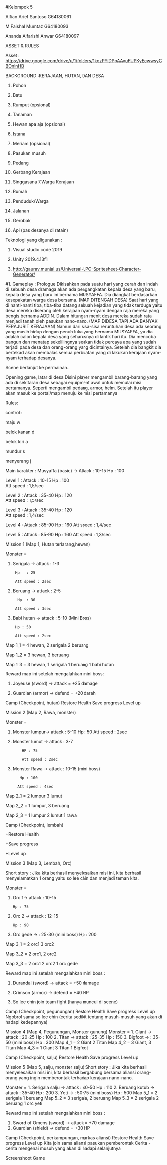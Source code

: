#Kelompok 5

Alfian Arief Santoso G64180061

M Faishal Mumtaz G64180093

Ananda Alfarishi Anwar G64180097

ASSET & RULES

Asset :
https://drive.google.com/drive/u/1/folders/1kozPYiDPpAAvuFUPKyEcwwsyCBOnlnHB

BACKGROUND :KERAJAAN, HUTAN, DAN DESA
1. Pohon
2. Batu
3. Rumput (opsional)
4. Tanaman
5. Hewan apa aja (opsional)


1. Istana
2. Meriam (opsional)
3. Pasukan musuh
4. Pedang
5. Gerbang Kerajaan
6. Singgasana
7.Warga Kerajaan


1. Rumah
2. Penduduk/Warga
3. Jalanan
4. Gerobak
5. Api (pas desanya di ratain)



Teknologi yang digunakan :
1. Visual studio code 2019

2. Unity 2019.4.13f1

3. http://gaurav.munjal.us/Universal-LPC-Spritesheet-Character-Generator/


#1. Gameplay : 
Prologue
Dikisahkan pada suatu hari yang cerah dan indah di sebuah desa dramaga akan ada pengangkatan kepala desa yang baru, kepala desa yang baru ini bernama MUSYAFFA. Dia diangkat berdasarkan kesepakatan warga desa bersama. (MAP DITENGAH DESA)
Saat hari yang di nanti-nanti tiba, tiba-tiba datang sebuah kejadian yang tidak terduga yaitu desa mereka diserang oleh kerajaan nyam-nyam dengan raja mereka yang bengis bernama ADDIN. Dalam hitungan menit desa mereka sudah rata menjadi tanah oleh pasukan nano-nano. (MAP DIDESA TAPI ADA BANYAK PERAJURIT KERAJAAN)
Namun dari sisa-sisa reruntuhan desa ada seorang yang masih hidup dengan penuh luka yang bernama MUSYAFFA, ya dia adalah calon kepala desa yang seharusnya di lantik hari itu. Dia mencoba bangun dan menatap sekelilingnya seakan tidak percaya apa yang sudah terjadi pada desa dan orang-orang yang dicintainya.
Setelah dia bangkit dia bertekad akan membalas semua perbuatan yang di lakukan kerajaan nyam-nyam terhadap desanya.

Scene berlanjut ke permainan..



Opening game, latar di desa 
Disini player mengambil barang-barang yang ada di sekitaran desa sebagai equipment awal untuk memulai misi pertamanya. Seperti mengambil pedang, armor, helm. Setelah itu player akan masuk ke portal/map menuju ke misi pertamanya

Rules:

control : 

maju w 

belok kanan d

belok kiri a 

mundur s

menyerang j


Main karakter : Musyaffa (basic) → Attack : 10-15
				     Hp	      : 100	

Level 1 :  	Attack : 10-15
		Hp	 : 100	
		Att speed : 1,5/sec
		
Level 2 :  	Attack : 35-40
		Hp	 : 120	
		Att speed : 1,5/sec
		
Level 3 :  	Attack : 35-40
		Hp	 : 120	
		Att speed : 1,4/sec
		
Level 4 :	Attack : 85-90
		Hp	 : 160
		Att speed : 1,4/sec
		
Level 5 :	Attack : 85-90
		Hp	 : 160
		Att speed : 1,3/sec


Mission 1  (Map 1, Hutan terlarang,hewan)

Monster = 
1. Serigala → 	attack : 1-3

		Hp	 : 25
				
		Att speed : 2sec
		
2. Beruang → attack : 2-5

	     Hp	 : 30
	     
	    Att speed : 3sec

3. Babi hutan → attack : 5-10 (Mini Boss)

		Hp : 50 
		
		Att speed : 2sec

Map 1_1 = 4 hewan, 2 serigala 2 beruang

Map 1_2 = 3 hewan, 3 beruang

Map 1_3 = 3 hewan, 1 serigala 1 beruang 1 babi hutan


Reward map ini setelah mengalahkan mini boss:

1. Joyeuse (sword) →  attack = +25 damage

2. Guardian (armor) → defend = +20 darah

Camp (Checkpoint, hutan)
Restore Health
Save progress
Level up





Mission 2  (Map 2, Rawa, monster)

Monster = 

1. Monster lumpur→ attack : 5-10
		   Hp	: 50
	           Att speed : 2sec
		   
2. Monster lumut → attack : 3-7

		   HP : 75
		   
		   Att speed : 2sec
		   
3. Monster Rawa → attack : 10-15 (mini boss)

		  Hp : 100 
		  
		 Att speed : 4sec

Map 2_1 = 2 lumpur 3 lumut

Map 2_2 = 1 lumpur, 3 beruang

Map 2_3 = 1 lumpur 2 lumut 1 rawa 



Camp (Checkpoint, lembah)

+Restore Health

+Save progress

+Level up


Mission 3 (Map 3, Lembah, Orc)

Short story : Jika kita berhasil menyelesaikan misi ini, kita berhasil menyelamatkan 1 orang yaitu so lee chin dan menjadi teman kita.

Monster =

1. Orc 1→ attack : 10-15

	   Hp : 75
	
2. Orc 2 → attack : 12-15

	   Hp : 90
	   
3. Orc gede → : 25-30 (mini boss)
	   Hp : 200
	   
Map 3_1 = 2 orc1 3 orc2

Map 3_2 = 2 orc1, 2 orc2

Map 3_3 = 2 orc1 2 orc2 1 orc gede


Reward map ini setelah mengalahkan mini boss :

1. Durandal (sword) →  attack = +50 damage

2. Crimson (armor) → defend = +40 HP

3. So lee chin join team fight (hanya muncul di scene)


Camp (Checkpoint, pegunungan)
Restore Health
Save progress
Level up
Ngobrol sama so lee chin (cerita sedikit tentang musuh-musuh yang akan di hadapi kedepannya)

Mission 4 (Map 4, Pegunungan, Monster gunung)
Monster = 1. Giant  → attack : 20-25
		         Hp	: 100
	       2. Titan → attack	: 25-35
Hp	: 150
		       3. Bigfoot → : 35-50 (mini boss)
Hp	: 300
Map 4_1 = 2 Giant 2 Titan
Map 4_2 = 3 Giant, 3 Titan
Map 4_3 = 1 Giant 3 Titan 1 Bigfoot

Camp (Checkpoint, salju)
Restore Health
Save progress
Level up

Mission 5 (Map 5, salju, monster salju)
Short story : Jika kita berhasil menyelesaikan misi ini, kita berhasil bergabung bersama aliansi orang-orang yang ingin memberontak terhadap kerajaan nano-nano.


Monster = 1. Serigala salju → attack : 40-50
		         Hp	: 110
	       2. Beruang kutub → attack	: 35-40
Hp	: 200
		       3. Yeti → : 50-75 (mini boss)
Hp	: 500 
Map 5_1 = 2 serigala 1 beruang
Map 5_2 = 3 serigala, 2 beruang
Map 5_3 = 2 serigala 2 beruang 1 orc yeti

Reward map ini setelah mengalahkan mini boss :
1. Sword of Omens (sword) →  attack = +70 damage
2. Guardian (shield) → defend = +30 HP

Camp (Checkpoint, perkampungan, markas aliansi)
Restore Health
Save progress
Level up
Kita join sama aliansi pasukan pemberontak
Cerita  - cerita mengenai musuh yang akan di hadapi selanjutnya

Screenshoot Game



